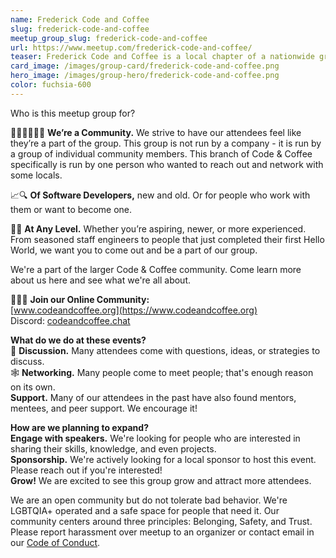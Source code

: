 ```yaml
---
name: Frederick Code and Coffee
slug: frederick-code-and-coffee
meetup_group_slug: frederick-code-and-coffee
url: https://www.meetup.com/frederick-code-and-coffee/
teaser: Frederick Code and Coffee is a local chapter of a nationwide group that aims to bring developers together to grow and make friends. The group meets at local coffee shops.
card_image: /images/group-card/frederick-code-and-coffee.png
hero_image: /images/group-hero/frederick-code-and-coffee.png
color: fuchsia-600
---
```

Who is this meetup group for?

🧑‍🤝‍🧑🧑‍🤝‍🧑 **We’re a Community.** We strive to have our attendees feel like they’re a part of the group. This group is not run by a company - it is run by a group of individual community members. This branch of Code & Coffee specifically is run by one person who wanted to reach out and network with some locals.

📈🔍 **Of Software Developers,** new and old. Or for people who work with them or want to become one.

🐣🐓 **At Any Level.** Whether you’re aspiring, newer, or more experienced. From seasoned staff engineers to people that just completed their first Hello World, we want you to come out and be a part of our group.

We're a part of the larger Code & Coffee community. Come learn more about us here and see what we're all about.

🧑‍🤝‍🧑 **Join our Online Community:**<br>
[www.codeandcoffee.org](https://www.codeandcoffee.org)<br>
Discord: [codeandcoffee.chat](https://codeandcoffee.chat)

**What do we do at these events?**<br>
💬 **Discussion.** Many attendees come with questions, ideas, or strategies to discuss.<br>
🕸 **Networking.** Many people come to meet people; that's enough reason on its own.<br>
**Support.** Many of our attendees in the past have also found mentors, mentees, and peer support. We encourage it!

**How are we planning to expand?**<br>
**Engage with speakers.** We're looking for people who are interested in sharing their skills, knowledge, and even projects.<br>
**Sponsorship.** We're actively looking for a local sponsor to host this event. Please reach out if you're interested!<br>
**Grow!** We are excited to see this group grow and attract more attendees.

We are an open community but do not tolerate bad behavior. We're LGBTQIA+ operated and a safe space for people that need it. Our community centers around three principles: Belonging, Safety, and Trust. Please report harassment over meetup to an organizer or contact email in our [Code of Conduct](https://www.newyorkcodeandcoffee.com/coc.html).
